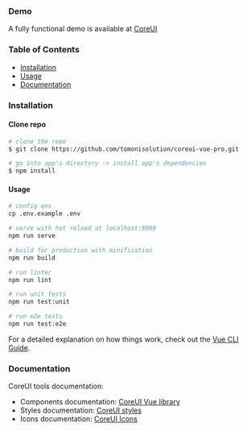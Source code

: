 ### Demo

A fully functional demo is available at [CoreUI](http://coreui.io/vue/)

### Table of Contents

- [Installation](#installation)
- [Usage](#usage)
- [Documentation](#documentation)

### Installation

#### Clone repo

``` bash
# clone the repo
$ git clone https://github.com/tomonisolution/coreui-vue-pro.git

# go into app's directory -> install app's dependencies
$ npm install
```

#### Usage

``` bash
# config env
cp .env.example .env

# serve with hot reload at localhost:8080
npm run serve

# build for production with minification
npm run build

# run linter
npm run lint

# run unit tests
npm run test:unit

# run e2e tests
npm run test:e2e

```

For a detailed explanation on how things work, check out the [Vue CLI Guide](https://cli.vuejs.org/guide/).

### Documentation

CoreUI tools documentation:

- Components documentation: [CoreUI Vue library](https://coreui.io/vue/docs)
- Styles documentation: [CoreUI styles](https://coreui.io/docs)
- Icons documentation: [CoreUI Icons](http://coreui.io/icons)
